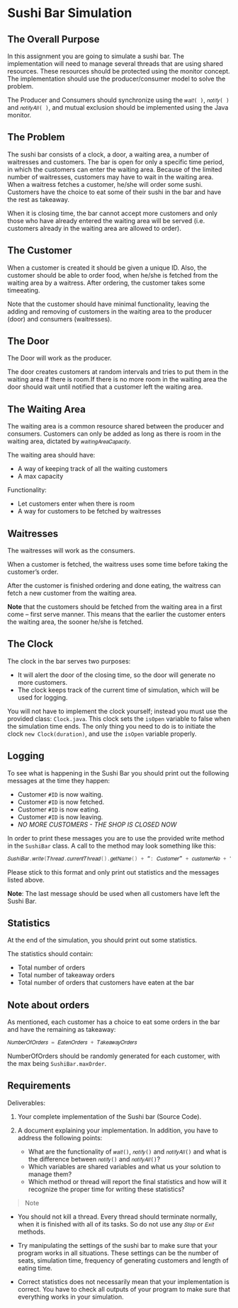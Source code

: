 # Sushi Bar Simulation

## The Overall Purpose

In this assignment you are going to simulate a sushi bar. The implementation  will need to manage several threads that are using shared resources. These resources should be protected using the monitor concept. The implementation should use the producer/consumer model to solve the problem.

The Producer and Consumers should synchronize using the `𝑤𝑎𝑖𝑡( )`, `𝑛𝑜𝑡𝑖𝑓𝑦( )` and `𝑛𝑜𝑡𝑖𝑓𝑦𝐴𝑙𝑙( )`, and
mutual exclusion should be implemented using the Java monitor.

## The Problem

The sushi bar consists of a clock, a door, a waiting area, a number of waitresses and customers. The bar is open for only a specific time period, in which the customers can enter the waiting area. Because of the limited number of waitresses, customers may have to wait in the waiting area. When a waitress fetches a customer, he/she will order some sushi. Customers have the choice to eat some of their sushi in the bar and have the rest as takeaway.

When it is closing time, the bar cannot accept more customers and only those who have already entered the waiting area will be served (i.e. customers already in the waiting area are allowed to order).

## The Customer

When a customer is created it should be given a unique ID. Also, the customer should be able to order food, when he/she is fetched from the waiting area by a waitress. After ordering, the customer takes some timeeating.

Note that the customer should have minimal functionality, leaving the adding and removing of customers in the waiting area to the producer (door) and consumers (waitresses).

## The Door

The Door will work as the producer.

The door creates customers at random intervals and tries to put them in the waiting area if there is room.If there is no more room in the waiting area the door should wait until notified that a customer left the waiting area.

## The Waiting Area

The waiting area is a common resource shared between the producer and consumers. Customers can only be added as long as there is room in the waiting area, dictated by `𝑤𝑎𝑖𝑡𝑖𝑛𝑔𝐴𝑟𝑒𝑎𝐶𝑎𝑝𝑎𝑐𝑖𝑡𝑦`.

The waiting area should have:
- A way of keeping track of all the waiting customers
- A max capacity

Functionality:
- Let customers enter when there is room
- A way for customers to be fetched by waitresses

## Waitresses
The waitresses will work as the consumers.

When a customer is fetched, the waitress uses some time before taking the customer’s order.

After the customer is finished ordering and done eating, the waitress can fetch a new customer from the waiting area.

**Note** that the customers should be fetched from the waiting area in a first come – first serve manner. This means that the earlier the customer enters the waiting area, the sooner he/she is fetched.

## The Clock

The clock in the bar serves two purposes:
- It will alert the door of the closing time, so the door will generate no more customers.
- The clock keeps track of the current time of simulation, which will be used for logging.

You will not have to implement the clock yourself; instead you must use the provided class: `Clock.java`. This clock sets the `isOpen` variable to false when the simulation time ends. The only thing you need to do is to initiate the clock `new Clock(duration)`, and use the `isOpen` variable properly.

## Logging
To see what is happening in the Sushi Bar you should print out the following messages at the time they happen:
- Customer `#ID` is now waiting.
- Customer `#ID` is now fetched.
- Customer `#ID` is now eating.
- Customer `#ID` is now leaving.
- _NO MORE CUSTOMERS - THE SHOP IS CLOSED NOW_

In order to print these messages you are to use the provided write method in the `SushiBar` class. A call to the method may look something like this: 
```java
𝑆𝑢𝑠ℎ𝑖𝐵𝑎𝑟.𝑤𝑟𝑖𝑡𝑒(𝑇ℎ𝑟𝑒𝑎𝑑.𝑐𝑢𝑟𝑟𝑒𝑛𝑡𝑇ℎ𝑟𝑒𝑎𝑑().𝑔𝑒𝑡𝑁𝑎𝑚𝑒() + “: 𝐶𝑢𝑠𝑡𝑜𝑚𝑒𝑟” + 𝑐𝑢𝑠𝑡𝑜𝑚𝑒𝑟𝑁𝑜 + “𝑖𝑠 𝑛𝑜𝑤 𝑐𝑟𝑒𝑎𝑡𝑒𝑑.”)`;
```

Please stick to this format and only print out statistics and the messages listed above.

**Note**: The last message should be used when all customers have left the Sushi Bar.

## Statistics

At the end of the simulation, you should print out some statistics.

The statistics should contain:
- Total number of orders
- Total number of takeaway orders
- Total number of orders that customers have eaten at the bar

## Note about orders
As mentioned, each customer has a choice to eat some orders in the bar and have the remaining as takeaway:

```java
𝑁𝑢𝑚𝑏𝑒𝑟𝑂𝑓𝑂𝑟𝑑𝑒𝑟𝑠 = 𝐸𝑎𝑡𝑒𝑛𝑂𝑟𝑑𝑒𝑟𝑠 + 𝑇𝑎𝑘𝑒𝑎𝑤𝑎𝑦𝑂𝑟𝑑𝑒𝑟𝑠
```

NumberOfOrders should be randomly generated for each customer, with the max being `SushiBar.maxOrder`.

## Requirements

Deliverables:

1. Your complete implementation of the Sushi bar (Source Code).
2. A document explaining your implementation. In addition, you have to address the following points:
  
    - What are the functionality of `𝑤𝑎𝑖𝑡()`, `𝑛𝑜𝑡𝑖𝑓𝑦()` and `𝑛𝑜𝑡𝑖𝑓𝑦𝐴𝑙𝑙()` and what is the difference between `𝑛𝑜𝑡𝑖𝑓𝑦()` and `𝑛𝑜𝑡𝑖𝑓𝑦𝐴𝑙𝑙()`?
    - Which variables are shared variables and what us your solution to manage them?
    - Which method or thread will report the final statistics and how will it recognize the proper time for writing these statistics?

> Note

- You should not kill a thread. Every thread should terminate normally, when it is finished with all of its tasks. So do not use any `𝑆𝑡𝑜𝑝` or `𝐸𝑥𝑖𝑡` methods.

- Try manipulating the settings of the sushi bar to make sure that your program works in all situations. These settings can be the number of seats, simulation time, frequency of generating customers and length of eating time.

- Correct statistics does not necessarily mean that your implementation is correct. You have to check all outputs of your program to make sure that everything works in your simulation.